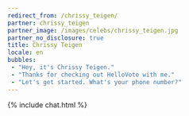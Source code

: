 ```yaml
---
redirect_from: /chrissy_teigen/
partner: chrissy_teigen
partner_image: /images/celebs/chrissy_teigen.jpg
partner_no_disclosure: true
title: Chrissy Teigen
locale: en
bubbles:
 - "Hey, it's Chrissy Teigen."
 - "Thanks for checking out HelloVote with me."
 - "Let's get started. What's your phone number?"
---
```

{% include chat.html %}
